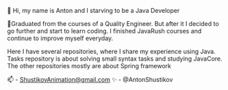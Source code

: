👋 Hi, my name is Anton and I starving to be a Java Developer

👀Graduated from the courses of a Quality Engineer. 
But after it I decided to go further and start to learn coding. 
I finished JavaRush courses and continue to improve myself everyday.

Here I have several repositories, where I share my experience using Java.
Tasks repository is about solving small syntax tasks and studying JavaCore.
The other repositories mostly are about Spring framework

📫 - ShustikovAnimation@gmail.com
✨ - @AntonShustikov

<!---
AntonAcorn/AntonAcorn is a ✨ special ✨ repository because its `README.md` (this file) appears on your GitHub profile.
You can click the Preview link to take a look at your changes.
--->
